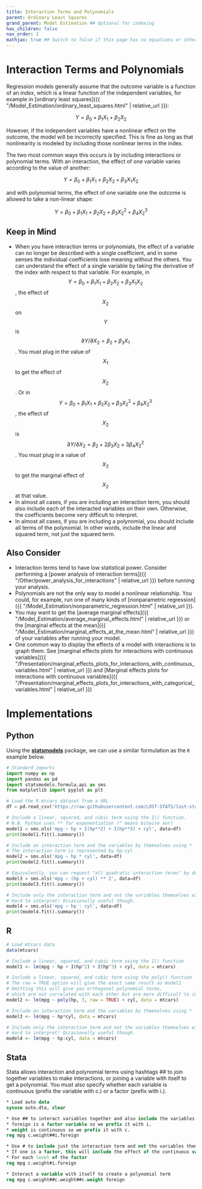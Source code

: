 ```yaml
---
title: Interaction Terms and Polynomials
parent: Ordinary Least Squares
grand_parent: Model Estimation ## Optional for indexing
has_children: false
nav_order: 2
mathjax: true ## Switch to false if this page has no equations or other math rendering.
---
```


# Interaction Terms and Polynomials

Regression models generally assume that the outcome variable is a function of an *index*, which is a linear function of the independent variables, for example in [ordinary least squares]({{ "/Model_Estimation/ordinary_least_squares.html" | relative_url }}):

$$
Y = \beta_0+\beta_1X_1+\beta_2X_2
$$

However, if the independent variables have a nonlinear effect on the outcome, the model will be incorrectly specified. This is fine as long as that nonlinearity is modeled by including those nonlinear terms in the index. 

The two most common ways this occurs is by including interactions or polynomial terms. With an interaction, the effect of one variable varies according to the value of another:

$$
Y = \beta_0+\beta_1X_1+\beta_2X_2 + \beta_3X_1X_2
$$

and with polynomial terms, the effect of one variable one the outcome is allowed to take a non-linear shape:

$$
Y = \beta_0+\beta_1X_1+\beta_2X_2 + \beta_3X_2^2 + \beta_4X_2^3
$$

## Keep in Mind

- When you have interaction terms or polynomials, the effect of a variable can no longer be described with a single coefficient, and in some senses the individual coefficients lose meaning without the others. You can understand the effect of a single variable by taking the derivative of the index with respect to that variable. For example, in $$Y = \beta_0+\beta_1X_1+\beta_2X_2 + \beta_3X_1X_2$$, the effect of $$X_2$$ on $$Y$$ is $$\partial Y/\partial X_2 = \beta_2 + \beta_3X_1$$. You must plug in the value of $$X_1$$ to get the effect of $$X_2$$. Or in $$Y = \beta_0+\beta_1X_1+\beta_2X_2 + \beta_3X_2^2 + \beta_4X_2^3$$, the effect of $$X_2$$ is $$\partial Y/\partial X_2 = \beta_2 + 2\beta_3X_2 + 3\beta_4X_2^2$$. You must plug in a value of $$X_2$$ to get the marginal effect of $$X_2$$ at that value.
- In almost all cases, if you are including an interaction term, you should also include each of the interacted variables on their own. Otherwise, the coefficients become very difficult to interpret.
- In almost all cases, if you are including a polynomial, you should include all terms of the polynomial. In other words, include the linear and squared term, not just the squared term.

## Also Consider

- Interaction terms tend to have low statistical power. Consider performing a [power analysis of interaction terms]({{ "/Other/power_analysis_for_interactions" | relative_url }}) before running your analysis.
- Polynomials are not the only way to model a nonlinear relationship. You could, for example, run one of many kinds of [nonparametric regression]({{ "/Model_Estimation/nonparametric_regression.html" | relative_url }}).
- You may want to get the [average marginal effects]({{ "/Model_Estimation/average_marginal_effects.html" | relative_url }}) or the [marginal effects at the mean]({{ "/Model_Estimation/marginal_effects_at_the_mean.html" | relative_url }}) of your variables after running your model.
- One common way to display the effects of a model with interactions is to graph them. See [marginal effects plots for interactions with continuous variables]({{ "/Presentation/marginal_effects_plots_for_interactions_with_continuous_variables.html" | relative_url }}) and [Marginal effects plots for interactions with continuous variables]({{ "/Presentation/marginal_effects_plots_for_interactions_with_categorical_variables.html" | relative_url }})

# Implementations

## Python

Using the [**statsmodels**](https://www.statsmodels.org/stable/index.html) package, we can use a similar formulation as the `R` example below.

```python
# Standard imports
import numpy as np
import pandas as pd
import statsmodels.formula.api as sms
from matplotlib import pyplot as plt

# Load the R mtcars dataset from a URL
df = pd.read_csv('https://raw.githubusercontent.com/LOST-STATS/lost-stats.github.io/source/Data/mtcars.csv')

# Include a linear, squared, and cubic term using the I() function.
# N.B. Python uses ** for exponentiation (^ means bitwise xor)
model1 = sms.ols('mpg ~ hp + I(hp**2) + I(hp**3) + cyl', data=df)
print(model1.fit().summary())

# Include an interaction term and the variables by themselves using *
# The interaction term is represented by hp:cyl
model2 = sms.ols('mpg ~ hp * cyl', data=df)
print(model2.fit().summary())

# Equivalently, you can request "all quadratic interaction terms" by doing
model3 = sms.ols('mpg ~ (hp + cyl) ** 2', data=df)
print(model3.fit().summary())

# Include only the interaction term and not the variables themselves with :
# Hard to interpret! Occasionally useful though.
model4 = sms.ols('mpg ~ hp : cyl', data=df)
print(model4.fit().summary())
```

## R

```r
# Load mtcars data
data(mtcars)

# Include a linear, squared, and cubic term using the I() function
model1 <- lm(mpg ~ hp + I(hp^2) + I(hp^3) + cyl, data = mtcars)

# Include a linear, squared, and cubic term using the poly() function
# The raw = TRUE option will give the exact same result as model1
# Omitting this will give you orthogonal polynomial terms,
# which are not correlated with each other but are more difficult to interpret
model2 <- lm(mpg ~ poly(hp, 3, raw = TRUE) + cyl, data = mtcars)

# Include an interaction term and the variables by themselves using *
model3 <- lm(mpg ~ hp*cyl, data = mtcars)

# Include only the interaction term and not the variables themselves with :
# Hard to interpret! Occasionally useful though.
model4 <- lm(mpg ~ hp:cyl, data = mtcars)
```

## Stata

Stata allows interaction and polynomial terms using hashtags ## to join together variables to make interactions, or joining a variable with itself to get a polynomial. You must also specify whether each variable is continuous (prefix the variable with c.) or a factor (prefix with i.).

```stata
* Load auto data
sysuse auto.dta, clear

* Use ## to interact variables together and also include the variables individually
* foreign is a factor variable so we prefix it with i.
* weight is continuous so we prefix it with c.
reg mpg c.weight##i.foreign

* Use # to include just the interaction term and not the variables themselves
* If one is a factor, this will include the effect of the continuous variable
* For each level of the factor
reg mpg c.weight#i.foreign

* Interact a variable with itself to create a polynomial term
reg mpg c.weight##c.weight##c.weight foreign
```

